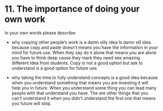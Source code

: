 # 11. The importance of doing your own work

In your own words please describe:

*	why copying other people’s work is a damn silly idea
Is damn sill idea because copy and paste doesn’t means you have the      information in your mind for future use. When they say do it alone that means you are alone you have to think deep cause they mark they need see amazing different idea from students. Copy is not a good option but ask to understand is a good option for future use.

*	why taking the time to fully understand concepts is a good idea
because when you understand something that means you are investing it will help you in future. When you understand some thing you can lead many people with that understand you have. The are other things that you can’t understand it when you didn’t understand the first one that means you future will stop.
